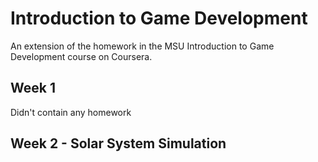 # Introduction to Game Development
An extension of the homework in the MSU Introduction to Game Development course on Coursera. 

## Week 1

Didn't contain any homework

## Week 2 - Solar System Simulation
